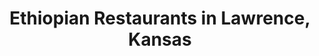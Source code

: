 ---
active: true
aliases: []
description: Ethiopian restaurants offering curbside, takeout, and delivery food in
  Lawrence, Kansas
name: Ethiopian
redirect_from: []
sitemap: true
slug: ethiopian
title: Ethiopian Restaurants in Lawrence, Kansas
---